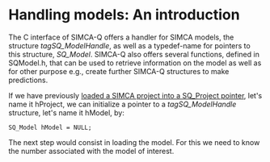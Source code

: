 # Handling models: An introduction

The C interface of SIMCA-Q offers a handler for SIMCA models, the structure *tagSQ_ModelHandle*, as well as a typedef-name for pointers to this structure, *SQ_Model*. SIMCA-Q also offers several functions, defined in SQModel.h, that can be used to retrieve information on the model as well as for other purpose e.g., create further SIMCA-Q structures to make predictions.

If we have previously [loaded a SIMCA project into a SQ_Project pointer](../02_HandlingProjects/HandlingProjects.md), let's name it hProject, we can initialize a pointer to a *tagSQ_ModelHandle* structure, let's name it hModel, by:
```
SQ_Model hModel = NULL;
```

The next step would consist in loading the model. For this we need to know the number associated with the model of interest.